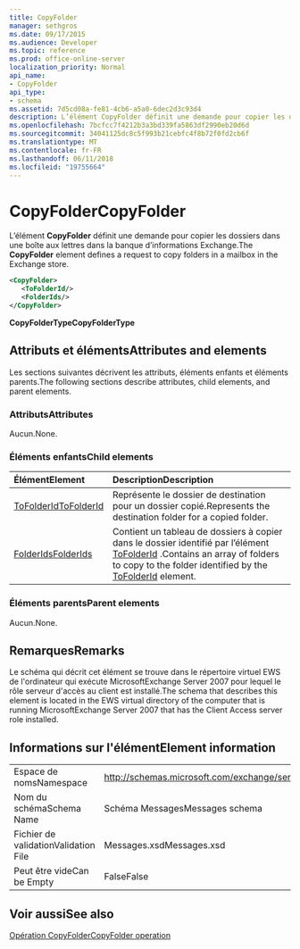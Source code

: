 ```yaml
---
title: CopyFolder
manager: sethgros
ms.date: 09/17/2015
ms.audience: Developer
ms.topic: reference
ms.prod: office-online-server
localization_priority: Normal
api_name:
- CopyFolder
api_type:
- schema
ms.assetid: 7d5cd08a-fe81-4cb6-a5a0-6dec2d3c93d4
description: L’élément CopyFolder définit une demande pour copier les dossiers dans une boîte aux lettres dans la banque d’informations Exchange.
ms.openlocfilehash: 7bcfcc7f4212b3a3bd339fa5863df2990eb20d6d
ms.sourcegitcommit: 34041125dc8c5f993b21cebfc4f8b72f0fd2cb6f
ms.translationtype: MT
ms.contentlocale: fr-FR
ms.lasthandoff: 06/11/2018
ms.locfileid: "19755664"
---
```

# <a name="copyfolder"></a><span data-ttu-id="b4442-103">CopyFolder</span><span class="sxs-lookup"><span data-stu-id="b4442-103">CopyFolder</span></span>

<span data-ttu-id="b4442-104">L’élément **CopyFolder** définit une demande pour copier les dossiers dans une boîte aux lettres dans la banque d’informations Exchange.</span><span class="sxs-lookup"><span data-stu-id="b4442-104">The **CopyFolder** element defines a request to copy folders in a mailbox in the Exchange store.</span></span> 
  
```xml
<CopyFolder>
   <ToFolderId/>
   <FolderIds/>
</CopyFolder>
```

 <span data-ttu-id="b4442-105">**CopyFolderType**</span><span class="sxs-lookup"><span data-stu-id="b4442-105">**CopyFolderType**</span></span>
## <a name="attributes-and-elements"></a><span data-ttu-id="b4442-106">Attributs et éléments</span><span class="sxs-lookup"><span data-stu-id="b4442-106">Attributes and elements</span></span>

<span data-ttu-id="b4442-107">Les sections suivantes décrivent les attributs, éléments enfants et éléments parents.</span><span class="sxs-lookup"><span data-stu-id="b4442-107">The following sections describe attributes, child elements, and parent elements.</span></span>
  
### <a name="attributes"></a><span data-ttu-id="b4442-108">Attributs</span><span class="sxs-lookup"><span data-stu-id="b4442-108">Attributes</span></span>

<span data-ttu-id="b4442-109">Aucun.</span><span class="sxs-lookup"><span data-stu-id="b4442-109">None.</span></span>
  
### <a name="child-elements"></a><span data-ttu-id="b4442-110">Éléments enfants</span><span class="sxs-lookup"><span data-stu-id="b4442-110">Child elements</span></span>

|<span data-ttu-id="b4442-111">**Élément**</span><span class="sxs-lookup"><span data-stu-id="b4442-111">**Element**</span></span>|<span data-ttu-id="b4442-112">**Description**</span><span class="sxs-lookup"><span data-stu-id="b4442-112">**Description**</span></span>|
|:-----|:-----|
|[<span data-ttu-id="b4442-113">ToFolderId</span><span class="sxs-lookup"><span data-stu-id="b4442-113">ToFolderId</span></span>](tofolderid.md) <br/> |<span data-ttu-id="b4442-114">Représente le dossier de destination pour un dossier copié.</span><span class="sxs-lookup"><span data-stu-id="b4442-114">Represents the destination folder for a copied folder.</span></span>  <br/> |
|[<span data-ttu-id="b4442-115">FolderIds</span><span class="sxs-lookup"><span data-stu-id="b4442-115">FolderIds</span></span>](folderids.md) <br/> |<span data-ttu-id="b4442-116">Contient un tableau de dossiers à copier dans le dossier identifié par l’élément [ToFolderId](tofolderid.md) .</span><span class="sxs-lookup"><span data-stu-id="b4442-116">Contains an array of folders to copy to the folder identified by the [ToFolderId](tofolderid.md) element.</span></span>  <br/> |
   
### <a name="parent-elements"></a><span data-ttu-id="b4442-117">Éléments parents</span><span class="sxs-lookup"><span data-stu-id="b4442-117">Parent elements</span></span>

<span data-ttu-id="b4442-118">Aucun.</span><span class="sxs-lookup"><span data-stu-id="b4442-118">None.</span></span>
  
## <a name="remarks"></a><span data-ttu-id="b4442-119">Remarques</span><span class="sxs-lookup"><span data-stu-id="b4442-119">Remarks</span></span>

<span data-ttu-id="b4442-120">Le schéma qui décrit cet élément se trouve dans le répertoire virtuel EWS de l'ordinateur qui exécute MicrosoftExchange Server 2007 pour lequel le rôle serveur d'accès au client est installé.</span><span class="sxs-lookup"><span data-stu-id="b4442-120">The schema that describes this element is located in the EWS virtual directory of the computer that is running MicrosoftExchange Server 2007 that has the Client Access server role installed.</span></span>
  
## <a name="element-information"></a><span data-ttu-id="b4442-121">Informations sur l'élément</span><span class="sxs-lookup"><span data-stu-id="b4442-121">Element information</span></span>

|||
|:-----|:-----|
|<span data-ttu-id="b4442-122">Espace de noms</span><span class="sxs-lookup"><span data-stu-id="b4442-122">Namespace</span></span>  <br/> |http://schemas.microsoft.com/exchange/services/2006/messages  <br/> |
|<span data-ttu-id="b4442-123">Nom du schéma</span><span class="sxs-lookup"><span data-stu-id="b4442-123">Schema Name</span></span>  <br/> |<span data-ttu-id="b4442-124">Schéma Messages</span><span class="sxs-lookup"><span data-stu-id="b4442-124">Messages schema</span></span>  <br/> |
|<span data-ttu-id="b4442-125">Fichier de validation</span><span class="sxs-lookup"><span data-stu-id="b4442-125">Validation File</span></span>  <br/> |<span data-ttu-id="b4442-126">Messages.xsd</span><span class="sxs-lookup"><span data-stu-id="b4442-126">Messages.xsd</span></span>  <br/> |
|<span data-ttu-id="b4442-127">Peut être vide</span><span class="sxs-lookup"><span data-stu-id="b4442-127">Can be Empty</span></span>  <br/> |<span data-ttu-id="b4442-128">False</span><span class="sxs-lookup"><span data-stu-id="b4442-128">False</span></span>  <br/> |
   
## <a name="see-also"></a><span data-ttu-id="b4442-129">Voir aussi</span><span class="sxs-lookup"><span data-stu-id="b4442-129">See also</span></span>



[<span data-ttu-id="b4442-130">Opération CopyFolder</span><span class="sxs-lookup"><span data-stu-id="b4442-130">CopyFolder operation</span></span>](copyfolder-operation.md)

